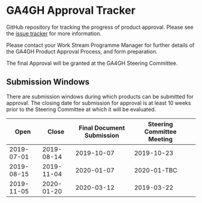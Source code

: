 # GA4GH Approval Tracker
GitHub repository for tracking the progress of product approval. Please see the [issue tracker](https://github.com/ga4gh/approval-tracker/issues) for more information.

Please contact your Work Stream Programme Manager for further details of the GA4GH Product Approval Process, and form preparation.

The final Approval will be granted at the GA4GH Steering Committee. 

## Submission Windows
There are submission windows during which products can be submitted for approval. The closing date for submission for approval is at least 10 weeks prior to the Steering Committee at which it will be evaluated.


| Open  | Close  | Final Document Submission | Steering Committee Meeting  |   |
|---|---|---|---|---|
| 2019-07-01  | 2019-08-14  | 2019-10-07 | 2019-10-23  |   |
| 2019-08-15  | 2019-11-04  | 2020-01-07 |  2020-01-TBC |   |
| 2019-11-05  | 2020-01-20  | 2020-03-12 | 2019-03-22 |   |







 




